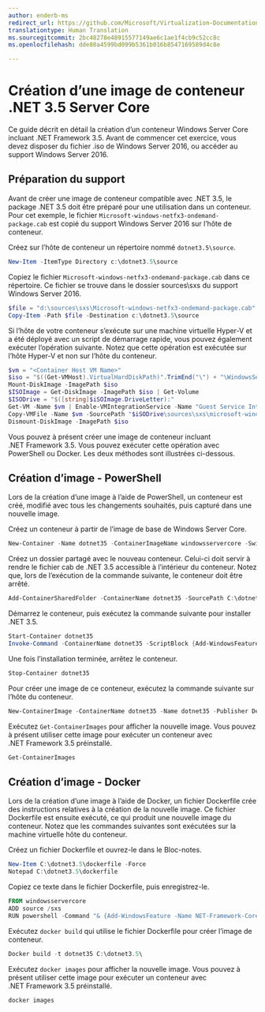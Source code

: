 ```yaml
---
author: enderb-ms
redirect_url: https://github.com/Microsoft/Virtualization-Documentation/tree/master/windows-container-samples
translationtype: Human Translation
ms.sourcegitcommit: 2bc48278e48915577149ae6c1ae1f4cb9c52cc8c
ms.openlocfilehash: dde80a4599bd099b5361b016b8547169589d4c8e

---
```



# Création d’une image de conteneur .NET 3.5 Server Core

Ce guide décrit en détail la création d’un conteneur Windows Server Core incluant .NET Framework 3.5. Avant de commencer cet exercice, vous devez disposer du fichier .iso de Windows Server 2016, ou accéder au support Windows Server 2016.

## Préparation du support

Avant de créer une image de conteneur compatible avec .NET 3.5, le package .NET 3.5 doit être préparé pour une utilisation dans un conteneur. Pour cet exemple, le fichier `Microsoft-windows-netfx3-ondemand-package.cab` est copié du support Windows Server 2016 sur l’hôte de conteneur.

Créez sur l’hôte de conteneur un répertoire nommé `dotnet3.5\source`.

```powershell
New-Item -ItemType Directory c:\dotnet3.5\source
```

Copiez le fichier `Microsoft-windows-netfx3-ondemand-package.cab` dans ce répertoire. Ce fichier se trouve dans le dossier sources\sxs du support Windows Server 2016.

```powershell
$file = "d:\sources\sxs\Microsoft-windows-netfx3-ondemand-package.cab"
Copy-Item -Path $file -Destination c:\dotnet3.5\source
``` 
    
Si l’hôte de votre conteneur s’exécute sur une machine virtuelle Hyper-V et a été déployé avec un script de démarrage rapide, vous pouvez également exécuter l’opération suivante. Notez que cette opération est exécutée sur l’hôte Hyper-V et non sur l’hôte du conteneur. 

```powershell
$vm = "<Container Host VM Name>"
$iso = "$((Get-VMHost).VirtualHardDiskPath)".TrimEnd("\") + "\WindowsServerTP4.iso"
Mount-DiskImage -ImagePath $iso
$ISOImage = Get-DiskImage -ImagePath $iso | Get-Volume
$ISODrive = "$([string]$iSOImage.DriveLetter):"
Get-VM -Name $vm | Enable-VMIntegrationService -Name "Guest Service Interface"
Copy-VMFile -Name $vm -SourcePath "$iSODrive\sources\sxs\microsoft-windows-netfx3-ondemand-package.cab" -DestinationPath "c:\dotnet3.5\source\microsoft-windows-netfx3-ondemand-package.cab" -FileSource Host -CreateFullPath
Dismount-DiskImage -ImagePath $iso
```

Vous pouvez à présent créer une image de conteneur incluant .NET Framework 3.5. Vous pouvez exécuter cette opération avec PowerShell ou Docker. Les deux méthodes sont illustrées ci-dessous.

## Création d’image - PowerShell

Lors de la création d’une image à l’aide de PowerShell, un conteneur est créé, modifié avec tous les changements souhaités, puis capturé dans une nouvelle image.

Créez un conteneur à partir de l’image de base de Windows Server Core.

```powershell
New-Container -Name dotnet35 -ContainerImageName windowsservercore -SwitchName "Virtual Switch"
```

Créez un dossier partagé avec le nouveau conteneur. Celui-ci doit servir à rendre le fichier cab de .NET 3.5 accessible à l’intérieur du conteneur.  Notez que, lors de l’exécution de la commande suivante, le conteneur doit être arrêté.

```powershell
Add-ContainerSharedFolder -ContainerName dotnet35 -SourcePath C:\dotnet3.5\source -DestinationPath c:\sxs
```

Démarrez le conteneur, puis exécutez la commande suivante pour installer .NET 3.5.

```powershell
Start-Container dotnet35
Invoke-Command -ContainerName dotnet35 -ScriptBlock {Add-WindowsFeature -Name NET-Framework-Core -Source c:\sxs} -RunAsAdministrator
```

Une fois l’installation terminée, arrêtez le conteneur.

```powershell
Stop-Container dotnet35
```

Pour créer une image de ce conteneur, exécutez la commande suivante sur l’hôte du conteneur.

```powershell
New-ContainerImage -ContainerName dotnet35 -Name dotnet35 -Publisher Demo -Version 1.0
```

Exécutez `Get-ContainerImages` pour afficher la nouvelle image. Vous pouvez à présent utiliser cette image pour exécuter un conteneur avec .NET Framework 3.5 préinstallé.

```powershell
Get-ContainerImages
```

## Création d’image - Docker
 
Lors de la création d’une image à l’aide de Docker, un fichier Dockerfile crée des instructions relatives à la création de la nouvelle image. Ce fichier Dockerfile est ensuite exécuté, ce qui produit une nouvelle image du conteneur. Notez que les commandes suivantes sont exécutées sur la machine virtuelle hôte du conteneur.

Créez un fichier Dockerfile et ouvrez-le dans le Bloc-notes.

```powershell
New-Item C:\dotnet3.5\dockerfile -Force
Notepad C:\dotnet3.5\dockerfile
```

Copiez ce texte dans le fichier Dockerfile, puis enregistrez-le.

```powershell
FROM windowsservercore
ADD source /sxs
RUN powershell -Command "& {Add-WindowsFeature -Name NET-Framework-Core -Source c:\sxs}"
```

Exécutez `docker build` qui utilise le fichier Dockerfile pour créer l’image de conteneur.

```powershell
Docker build -t dotnet35 C:\dotnet3.5\
```

Exécutez `docker images` pour afficher la nouvelle image. Vous pouvez à présent utiliser cette image pour exécuter un conteneur avec .NET Framework 3.5 préinstallé.

```powershell
docker images
```



<!--HONumber=Jun16_HO4-->


